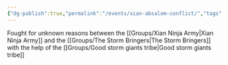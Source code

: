 ```yaml
---
{"dg-publish":true,"permalink":"/events/xian-absalom-conflict/","tags":["event"],"noteIcon":"event"}
---
```


Fought for unknown reasons between the [[Groups/Xian Ninja Army\|Xian Ninja Army]] and the [[Groups/The Storm Bringers\|The Storm Bringers]] with the help of the [[Groups/Good storm giants tribe\|Good storm giants tribe]]
